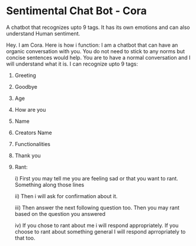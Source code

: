 # Sentimental Chat Bot - Cora
A chatbot that recognizes upto 9 tags. It has its own emotions and can also understand Human sentiment.

Hey. I am Cora. Here is how i function:
I am a chatbot that can have an organic conversation with you. You do not need to stick to any norms but concise sentences would help. You are to have a normal conversation and I will understand what it is. I can recognize upto 9 tags:
1) Greeting
2) Goodbye
3) Age
4) How are you
5) Name
6) Creators Name
7) Functionalities
8) Thank you
9) Rant:

	i) First you may tell me you are feeling sad or that you want to rant. Something along those lines
	
	ii) Then i will ask for confirmation about it.
	
	iii) Then answer the next following question too. Then you may rant based on the question you answered
	
	iv) If you chose to rant about me i will respond appropriately. If you choose to rant about something general I will respond aprropriately to that too.
